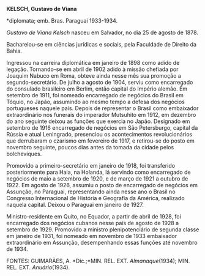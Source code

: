 **KELSCH, Gustavo de Viana**

\*diplomata; emb. Bras. Paraguai 1933-1934.

*Gustavo de Viana Kelsch* nasceu em Salvador, no dia 25 de agosto de
1878.

Bacharelou-se em ciências jurídicas e sociais, pela Faculdade de Direito
da Bahia.

Ingressou na carreira diplomática em janeiro de 1898 como adido de
legação. Tornando-se em abril de 1902 adido à missão chefiada por
Joaquim Nabuco em Roma, obteve ainda nesse mês sua promoção a
segundo-secretário. De julho a agosto de 1904, serviu como encarregado
do consulado brasileiro em Berlim, então capital do Império alemão. Em
setembro de 1911, foi nomeado encarregado de negócios do Brasil em
Tóquio, no Japão, assumindo ao mesmo tempo a defesa dos negócios
portugueses naquele país. Depois de representar o Brasil como embaixador
extraordinário nos funerais do imperador Mutsuhito em 1912, em dezembro
do ano seguinte deixou as funções que exercia no Japão. Designado em
setembro de 1916 encarregado de negócios em São Petersburgo, capital da
Rússia e atual Leningrado, presenciou os acontecimentos revolucionários
que derrubaram o czarismo em fevereiro de 1917, e retirou-se do posto em
novembro seguinte, poucos dias antes da tomada da cidade pelos
bolcheviques.

Promovido a primeiro-secretário em janeiro de 1918, foi transferido
posteriormente para Haia, na Holanda, lá servindo como encarregado de
negócios de maio a setembro de 1920, e de março de 1921 a outubro de
1922. Em agosto de 1926, assumiu o posto de encarregado de negócios em
Assunção, no Paraguai, representando ainda nesse ano o Brasil no
Congresso Internacional de História e Geografia da América, realizado
naquela capital. Deixou o Paraguai em janeiro de 1927.

Ministro-residente em Quito, no Equador, a partir de abril de 1928, foi
encarregado dos negócios cubanos nesse país de agosto de 1928 a setembro
de 1929. Promovido a ministro plenipotenciário de segunda classe em
janeiro de 1931, foi nomeado em novembro de 1933 embaixador
extraordinário em Assunção, desempenhando essas funções até novembro de
1934.

FONTES: GUIMARÃES, A. *Dic.;*MIN. REL. EXT. *Almanaque*(1934); MIN. REL.
EXT. *Anuário*(1934).

 
